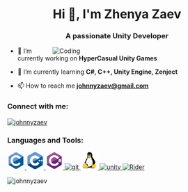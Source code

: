 <h1 align="center">Hi 👋, I'm Zhenya Zaev</h1>
<h3 align="center">A passionate Unity Developer</h3>
<img align="right" alt="Coding" width="400" src="https://64.media.tumblr.com/fad698de81abf1f122ea815789e2d757/1ed9c10b867a1f1f-ca/s500x750/7ecc332ca2e0b210140d8f4b1ccfed85b0f7efb2.gifv">

- 🔭 I’m currently working on **HyperCasual Unity Games**

- 🌱 I’m currently learning **C#, C++, Unity Engine, Zenject**

- 📫 How to reach me **johnnyzaev@gmail.com**

<h3 align="left">Connect with me:</h3>
<p align="left">
<a href="https://linkedin.com/in/johnnyzaev" target="blank"><img align="center" src="https://raw.githubusercontent.com/rahuldkjain/github-profile-readme-generator/master/src/images/icons/Social/linked-in-alt.svg" alt="johnnyzaev" height="30" width="40" /></a>
</p>

<h3 align="left">Languages and Tools:</h3>
<p align="left"> <a href="https://www.cprogramming.com/" target="_blank" rel="noreferrer"> <img src="https://raw.githubusercontent.com/devicons/devicon/master/icons/c/c-original.svg" alt="c" width="40" height="40"/> </a> <a href="https://www.w3schools.com/cpp/" target="_blank" rel="noreferrer"> <img src="https://raw.githubusercontent.com/devicons/devicon/master/icons/cplusplus/cplusplus-original.svg" alt="cplusplus" width="40" height="40"/> </a> <a href="https://www.w3schools.com/cs/" target="_blank" rel="noreferrer"> <img src="https://raw.githubusercontent.com/devicons/devicon/master/icons/csharp/csharp-original.svg" alt="csharp" width="40" height="40"/> </a> <a href="https://git-scm.com/" target="_blank" rel="noreferrer"> <img src="https://www.vectorlogo.zone/logos/git-scm/git-scm-icon.svg" alt="git" width="40" height="40"/> </a> <a href="https://www.linux.org/" target="_blank" rel="noreferrer"> <img src="https://raw.githubusercontent.com/devicons/devicon/master/icons/linux/linux-original.svg" alt="linux" width="40" height="40"/> </a> <a href="https://unity.com/" target="_blank" rel="noreferrer"> <img src="https://www.vectorlogo.zone/logos/unity3d/unity3d-icon.svg" alt="unity" width="40" height="40"/> </a> <a href="https://www.jetbrains.com/rider/" target="_blank" rel="noreferrer"> <img src="https://resources.jetbrains.com/storage/products/rider/img/meta/rider_logo_300x300.png" alt="Rider" width="40" height="40"/> </a> </p> 

<p><img align="center" src="https://github-readme-streak-stats.herokuapp.com/?user=johnnyzaev&" alt="johnnyzaev" /></p>
